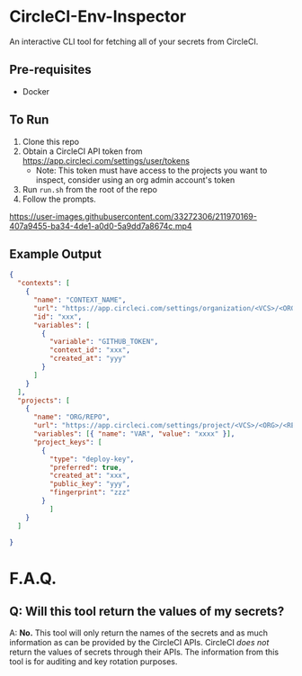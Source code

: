 # CircleCI-Env-Inspector

An interactive CLI tool for fetching all of your secrets from CircleCI.

## Pre-requisites

- Docker

## To Run

1. Clone this repo
2. Obtain a CircleCI API token from https://app.circleci.com/settings/user/tokens
    - Note: This token must have access to the projects you want to inspect, consider using an org admin account's token
3. Run `run.sh` from the root of the repo
4. Follow the prompts.



https://user-images.githubusercontent.com/33272306/211970169-407a9455-ba34-4de1-a0d0-5a9dd7a8674c.mp4



## Example Output

```json
{
  "contexts": [
    {
      "name": "CONTEXT_NAME",
      "url": "https://app.circleci.com/settings/organization/<VCS>/<ORG>/contexts/<CONTEXT-ID>",
      "id": "xxx",
      "variables": [
        {
          "variable": "GITHUB_TOKEN",
          "context_id": "xxx",
          "created_at": "yyy"
        }
      ]
    }
  ],
  "projects": [
    {
      "name": "ORG/REPO",
      "url": "https://app.circleci.com/settings/project/<VCS>/<ORG>/<REPO>/environment-variables",
      "variables": [{ "name": "VAR", "value": "xxxx" }],
      "project_keys": [
        {
          "type": "deploy-key",
          "preferred": true,
          "created_at": "xxx",
          "public_key": "yyy",
          "fingerprint": "zzz"
        }
          ]
    }
  ]

}
```

# F.A.Q.

## Q: Will this tool return the values of my secrets?

A: **No.** This tool will only return the names of the secrets and as much information as can be provided by the CircleCI APIs. CircleCI _does not_ return the values of secrets through their APIs. The information from this tool is for auditing and key rotation purposes.
